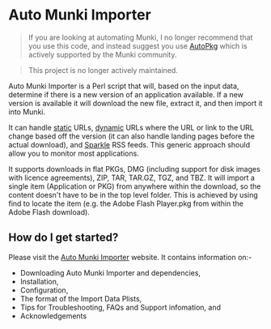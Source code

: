 Auto Munki Importer
===================

> If you are looking at automating Munki, I no longer recommend that you use this code, and instead suggest you use [AutoPkg](https://github.com/autopkg/autopkg) which is actively supported by the Munki community.

> This project is no longer actively maintained.

Auto Munki Importer is a Perl script that will, based on the input data, determine if there is a new version of an application available. If a new version is available it will download the new file, extract it, and then import it into Munki.

It can handle [static](http://neographophobic.github.com/autoMunkiImporter/dataplists.html#static) URLs, [dynamic](http://neographophobic.github.com/autoMunkiImporter/dataplists.html#dynamic) URLs where the URL or link to the URL change based off the version (it can also handle landing pages before the actual download), and [Sparkle](http://neographophobic.github.com/autoMunkiImporter/dataplists.html#sparkle) RSS feeds. This generic approach should allow you to monitor most applications.

It supports downloads in flat PKGs, DMG (including support for disk images with licence agreements), ZIP, TAR, TAR.GZ, TGZ, and TBZ. It will import a single item (Application or PKG) from anywhere within the download, so the content doesn't have to be in the top level folder. This is achieved by using find to locate the item (e.g. the Adobe Flash Player.pkg from within the Adobe Flash download).

How do I get started?
---------------------

Please visit the [Auto Munki Importer](http://neographophobic.github.com/autoMunkiImporter/index.html) website. It contains information on:-

- Downloading Auto Munki Importer and dependencies,
- Installation,
- Configuration,
- The format of the Import Data Plists,
- Tips for Troubleshooting, FAQs and Support infomation, and
- Acknowledgements
